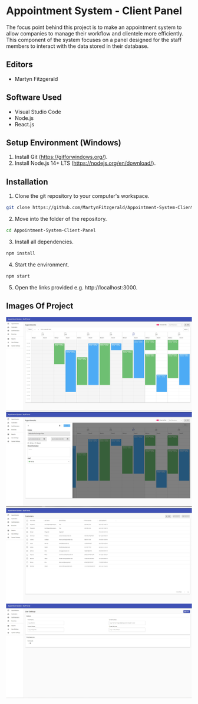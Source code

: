 # Appointment System - Client Panel

The focus point behind this project is to make an appointment system to allow companies to manage their workflow and clientele more efficiently. This component of the system focuses on a panel designed for the staff members to interact with the data stored in their database.

## Editors
* Martyn Fitzgerald

## Software Used

* Visual Studio Code
* Node.js
* React.js

## Setup Environment (Windows)

1. Install Git (https://gitforwindows.org/).
2. Install Node.js 14+ LTS (https://nodejs.org/en/download/).

## Installation

1. Clone the git repository to your computer's workspace.
```bash
git clone https://github.com/MartynFitzgerald/Appointment-System-Client-Panel.git
```
2. Move into the folder of the repository.
```bash
cd Appointment-System-Client-Panel
```
3. Install all dependencies.
```bash
npm install
```
4. Start the environment.
```bash
npm start 
```
5. Open the links provided e.g. http://localhost:3000.

## Images Of Project

<div>
  <img src="Images/Image1.jpg"/>
  <img src="Images/Image2.JPG"/>
  <img src="Images/Image3.JPG"/>
  <img src="Images/Image4.JPG"/>
</div>
